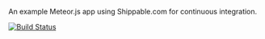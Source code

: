 An example Meteor.js app using Shippable.com for continuous integration.

[![Build Status](https://api.shippable.com/projects/54d68eee5ab6cc13528b2ed4/badge?branchName=master)](https://app.shippable.com/projects/54d68eee5ab6cc13528b2ed4/builds/latest)
